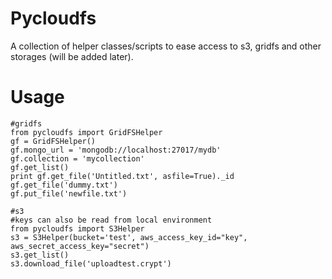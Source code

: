 Pycloudfs
==
A collection of helper classes/scripts to ease access to s3,
gridfs and other storages (will be added later).

Usage
===
```
#gridfs
from pycloudfs import GridFSHelper
gf = GridFSHelper()
gf.mongo_url = 'mongodb://localhost:27017/mydb'
gf.collection = 'mycollection'
gf.get_list()
print gf.get_file('Untitled.txt', asfile=True)._id
gf.get_file('dummy.txt')
gf.put_file('newfile.txt')

#s3
#keys can also be read from local environment
from pycloudfs import S3Helper
s3 = S3Helper(bucket='test', aws_access_key_id="key", aws_secret_access_key="secret")
s3.get_list()
s3.download_file('uploadtest.crypt')
```
